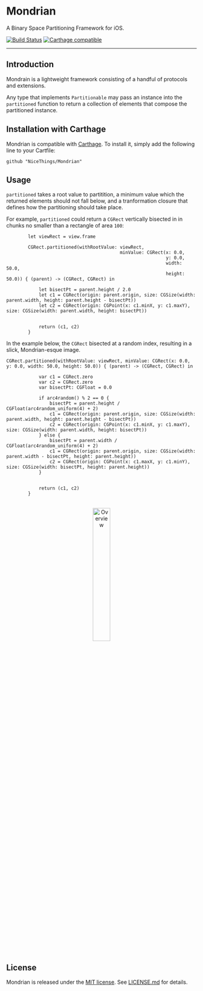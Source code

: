 # Mondrian
A Binary Space Partitioning Framework for iOS.

[![Build Status](https://travis-ci.org/NiceThings/Mondrian.svg?branch=master)](https://travis-ci.org/NiceThings/Mondrian)
[![Carthage compatible](https://img.shields.io/badge/Carthage-compatible-4BC51D.svg?style=flat)](https://github.com/Carthage/Carthage)

----------
## Introduction

Mondrain is a lightweight framework consisting of a handful of protocols and extensions.

Any type that implements `Partitionable` may pass an instance into the `partitioned` function to return a collection of elements that compose the partitioned instance.


## Installation with Carthage

Mondrian is compatible with [Carthage](https://github.com/Carthage/Carthage). To install it, simply add the following line to your Cartfile:

```
github "NiceThings/Mondrian"
```

## Usage

`partitioned` takes a root value to partitition, a minimum value which the returned elements should not fall below, and a tranformation closure that defines how the partitioning should take place. 

For example, `partitioned` could return a `CGRect` vertically bisected in in chunks no smaller than a rectangle of area `100`:

```
        let viewRect = view.frame

        CGRect.partitioned(withRootValue: viewRect,
                                          minValue: CGRect(x: 0.0,
                                                           y: 0.0,
                                                           width: 50.0,
                                                           height: 50.0)) { (parent) -> (CGRect, CGRect) in

            let bisectPt = parent.height / 2.0
            let c1 = CGRect(origin: parent.origin, size: CGSize(width: parent.width, height: parent.height - bisectPt))
            let c2 = CGRect(origin: CGPoint(x: c1.minX, y: c1.maxY), size: CGSize(width: parent.width, height: bisectPt))


            return (c1, c2)
        }
```


In the example below, the `CGRect` bisected at a random index, resulting in a slick, Mondrian-esque image.


```
CGRect.partitioned(withRootValue: viewRect, minValue: CGRect(x: 0.0, y: 0.0, width: 50.0, height: 50.0)) { (parent) -> (CGRect, CGRect) in
            
            var c1 = CGRect.zero
            var c2 = CGRect.zero
            var bisectPt: CGFloat = 0.0
            
            if arc4random() % 2 == 0 {
                bisectPt = parent.height / CGFloat(arc4random_uniform(4) + 2)
                c1 = CGRect(origin: parent.origin, size: CGSize(width: parent.width, height: parent.height - bisectPt))
                c2 = CGRect(origin: CGPoint(x: c1.minX, y: c1.maxY), size: CGSize(width: parent.width, height: bisectPt))
            } else {
                bisectPt = parent.width / CGFloat(arc4random_uniform(4) + 2)
                c1 = CGRect(origin: parent.origin, size: CGSize(width: parent.width - bisectPt, height: parent.height))
                c2 = CGRect(origin: CGPoint(x: c1.maxX, y: c1.minY), size: CGSize(width: bisectPt, height: parent.height))
            }
            
            
            return (c1, c2)
        }
```

<p align="center" >
<br/>
<img style="width: 30%" src="https://raw.github.com/nicethings/mondrian/develop/demo.png" alt="Overview" />
<br/>
</p>


## License
Mondrian is released under the [MIT license](https://opensource.org/licenses/MIT). See [LICENSE.md](./LICENSE.md) for details.

